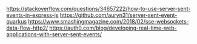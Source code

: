 https://stackoverflow.com/questions/34657222/how-to-use-server-sent-events-in-express-js
https://github.com/auryn31/server-sent-event-quarkus
https://www.smashingmagazine.com/2018/02/sse-websockets-data-flow-http2/
https://auth0.com/blog/developing-real-time-web-applications-with-server-sent-events/